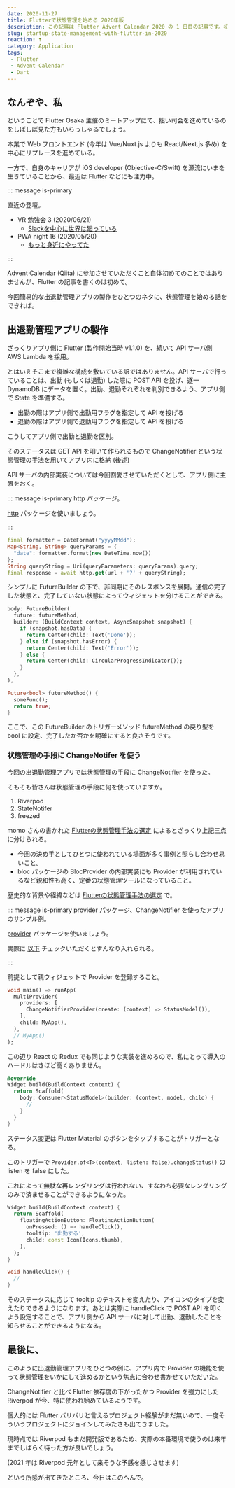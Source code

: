 ```yaml
---
date: 2020-11-27
title: Flutterで状態管理を始める 2020年版
description: この記事は Flutter Advent Calendar 2020 の 1 日目の記事です。初心者向けにFlutterで状態管理 (ChangeNotifier) を始める話を書きました。
slug: startup-state-management-with-flutter-in-2020
reaction: ❣️
category: Application
tags: 
 - Flutter
 - Advent-Calendar
 - Dart
---
```


## なんぞや、私

ということで Flutter Osaka 主催のミートアップにて、拙い司会を進めているのをしばしば見た方もいらっしゃるでしょう。

本業で Web フロントエンド (今年は Vue/Nuxt.js よりも React/Next.js 多め) を中心にリプレースを進めている。

一方で、自身のキャリアが iOS developer (Objective-C/Swift) を源流にいまを生きていることから、最近は Flutter などにも注力中。

::: message is-primary

直近の登壇。

- VR 勉強会 3 (2020/06/21)
   - [Slackを中心に世界は廻っている](https://webneko.dev/posts/recommend-tools-in-vr-study-3)
- PWA night 16 (2020/05/20)
   - [もっと身近にやってた](https://webneko.dev/posts/pwa-more-closer-2020)

:::

Advent Calendar (Qiita) に参加させていただくこと自体初めてのことではありませんが、Flutter の記事を書くのは初めて。

今回簡易的な出退勤管理アプリの製作をひとつのネタに、状態管理を始める話をできれば。

## 出退勤管理アプリの製作

ざっくりアプリ側に Flutter (製作開始当時 v1.1.0) を、続いて API サーバ側 AWS Lambda を採用。

とはいえそこまで複雑な構成を敷いている訳ではありません。API サーバで行っていることは、出勤 (もしくは退勤) した際に POST API を投げ、逐一 DynamoDB にデータを置く。出勤、退勤それぞれを判別できるよう、アプリ側で State を準備する。

- 出勤の際はアプリ側で出勤用フラグを指定して API を投げる
- 退勤の際はアプリ側で退勤用フラグを指定して API を投げる

こうしてアプリ側で出勤と退勤を区別。

そのステータスは GET API を叩いて作られるもので ChangeNotifier という状態管理の手法を用いてアプリ内に格納 (後述)

API サーバの内部実装については今回割愛させていただくとして、アプリ側に主眼をおく。

::: message is-primary http パッケージ。

[http](https://pub.dev/packages/http) パッケージを使いましょう。

:::

```dart
final formatter = DateFormat("yyyyMMdd");
Map<String, String> queryParams = {
  "date": formatter.format(new DateTime.now())
};
String queryString = Uri(queryParameters: queryParams).query;
final response = await http.get(url + '?' + queryString);
```

シンプルに FutureBuilder の下で、非同期にそのレスポンスを展開。通信の完了した状態と、完了していない状態によってウィジェットを分けることができる。

```dart
body: FutureBuilder(
  future: futureMethod,
  builder: (BuildContext context, AsyncSnapshot snapshot) {
    if (snapshot.hasData) {
      return Center(child: Text('Done'));
    } else if (snapshot.hasError) {
      return Center(child: Text('Error'));
    } else {
      return Center(child: CircularProgressIndicator());
    }
  },
),
```

```dart
Future<bool> futureMethod() {
  someFunc();
  return true;
}
```

ここで、この FutureBuilder のトリガーメソッド futureMethod の戻り型を bool に設定、完了したか否かを明確にすると良さそうです。

### 状態管理の手段に ChangeNotifer を使う

今回の出退勤管理アプリでは状態管理の手段に ChangeNotifier を使った。

そもそも皆さんは状態管理の手段に何を使っていますか。

1. Riverpod
2. StateNotifer
3. freezed

momo さんの書かれた [Flutterの状態管理手法の選定](https://medium.com/flutter-jp/state-1daa7fd66b94) によるとざっくり上記三点に分けられる。

- 今回の決め手としてひとつに使われている場面が多く事例と照らし合わせ易いこと。
- bloc パッケージの BlocProvider の内部実装にも Provider が利用されているなど親和性も高く、定番の状態管理ツールになっていること。

歴史的な背景や経緯などは [Flutterの状態管理手法の選定](https://medium.com/flutter-jp/state-1daa7fd66b94) で。

::: message is-primary provider パッケージ、ChangeNotifier を使ったアプリのサンプル例。

[provider](https://pub.dev/packages/provider) パッケージを使いましょう。

実際に [以下](https://flutter.dev/docs/development/data-and-backend/state-mgmt/simple) チェックいただくとすんなり入れられる。

:::

前提として親ウィジェットで Provider を登録すること。

```dart
void main() => runApp(
  MultiProvider(
    providers: [
      ChangeNotifierProvider(create: (context) => StatusModel()),
    ],
    child: MyApp(),
  ),
  // MyApp()
);
```

この辺り React の Redux でも同じような実装を進めるので、私にとって導入のハードルはさほど高くありません。

```dart
@override
Widget build(BuildContext context) {
  return Scaffold(
    body: Consumer<StatusModel>(builder: (context, model, child) {
      //
    }
  }
}
```

ステータス変更は Flutter Material のボタンをタップすることがトリガーとなる。

このトリガーで `Provider.of<T>(context, listen: false).changeStatus()` の listen を false にした。

これによって無駄な再レンダリングは行われない、すなわち必要なレンダリングのみで済ませることができるようになった。

```dart
Widget build(BuildContext context) {
  return Scaffold(
    floatingActionButton: FloatingActionButton(
      onPressed: () => handleClick(),
      tooltip: '出勤する',
      child: const Icon(Icons.thumb),
    ),
  );
}
```

```dart
void handleClick() {
  //
}
```

そのステータスに応じて tooltip のテキストを変えたり、アイコンのタイプを変えたりできるようになります。あとは実際に handleClick で POST API を叩くよう設定することで、アプリ側から API サーバに対して出勤、退勤したことを知らせることができるようになる。

## 最後に、

このように出退勤管理アプリをひとつの例に、アプリ内で Provider の機能を使って状態管理をいかにして進めるかという焦点に合わせ書かせていただいた。

ChangeNotifier と比べ Flutter 依存度の下がったかつ Provider を強力にした Riverpod が今、特に使われ始めているようです。

個人的には Flutter バリバリと言えるプロジェクト経験がまだ無いので、一度そういうプロジェクトにジョインしてみたさも出てきました。

現時点では Riverpod もまだ開発版であるため、実際の本番環境で使うのは来年までしばらく待った方が良いでしょう。

(2021 年は Riverpod 元年として来そうな予感を感じさせます)

という所感が出てきたところ、今日はこのへんで。
